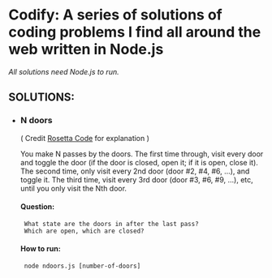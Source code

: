 # Codify: A series of solutions of coding problems I find all around the web written in Node.js

*All solutions need Node.js to run.*

## SOLUTIONS:

 - ### N doors

	 ( Credit [Rosetta Code](http://rosettacode.org/wiki/100_doors) for explanation )

	You make N passes by the doors.
	The first time through, visit every door and  toggle  the door  (if the door is closed,  open it;   if it is open,  close it).
	The second time, only visit every 2nd door   (door #2, #4, #6, ...),   and toggle it.
	The third time, visit every 3rd door   (door #3, #6, #9, ...), etc,   until you only visit the Nth door.

	####	Question:
		What state are the doors in after the last pass? 
		Which are open, which are closed?

	#### How to run:
		node ndoors.js [number-of-doors]
